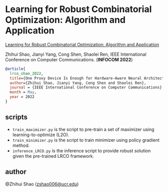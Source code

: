 # Learning for Robust Combinatorial Optimization: Algorithm and Application
[Learning for Robust Combinatorial Optimization: Algorithm and Application](https://arxiv.org/abs/2112.10377)

Zhihui Shao, Jianyi Yang, Cong Shen, Shaolei Ren, IEEE International Conference on Computer Communications. (**INFOCOM 2022**)

```BibTex
@article{
  lrco_shao_2022,
  title={One Proxy Device Is Enough for Hardware-Aware Neural Architecture Search},
  author={Zhihui Shao, Jianyi Yang, Cong Shen and Shaolei Ren},
  journal = {IEEE International Conference on Computer Communications},
  month = May,
  year = 2022
}
```
## scripts
- `train_maximizer.py` is the script to pre-train a set of maximizer using learning-to-optimize (L2O).
- `train_minimizer.py` is the script to train minimizer using policy gradient method.
- `inference_LRCO.py` is the inference script to provide robust solution given the pre-trained LRCO framework.


## author
@Zhihui Shao (zshao006@ucr.edu)
